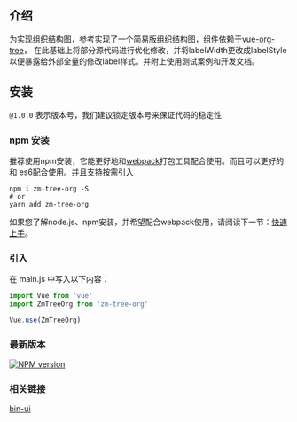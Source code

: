 ## 介绍

为实现组织结构图，参考实现了一个简易版组织结构图，组件依赖于[vue-org-tree](https://github.com/hukaibaihu/vue-org-tree)，
在此基础上将部分源代码进行优化修改，并将labelWidth更改成labelStyle以便暴露给外部全量的修改label样式。并附上使用测试案例和开发文档。

## 安装

    
`@1.0.0` 表示版本号，我们建议锁定版本号来保证代码的稳定性

### npm 安装

推荐使用npm安装，它能更好地和[webpack](https://webpack.js.org/)打包工具配合使用。而且可以更好的和
es6配合使用。并且支持按需引入

```shell
npm i zm-tree-org -S
# or 
yarn add zm-tree-org
```

如果您了解node.js、npm安装，并希望配合webpack使用，请阅读下一节：[快速上手](/#/start)。

### 引入

在 main.js 中写入以下内容：

```javascript
import Vue from 'vue'
import ZmTreeOrg from 'zm-tree-org'

Vue.use(ZmTreeOrg)
```

### 最新版本

[![NPM version](https://img.shields.io/npm/v/zm-tree-org)](https://www.npmjs.com/package/zm-tree-org)

### 相关链接

[bin-ui](https://wangbin3162.github.io/docs/bin-ui/)

